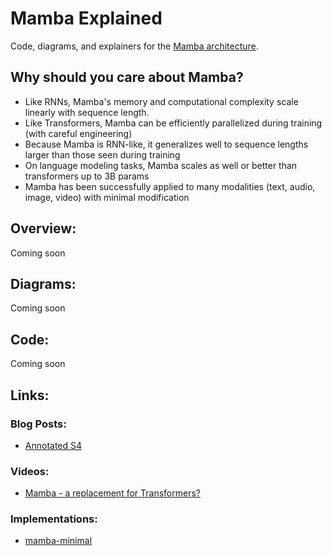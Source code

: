 # Mamba Explained
Code, diagrams, and explainers for the [Mamba architecture](https://arxiv.org/abs/2312.00752).

## Why should you care about Mamba?
- Like RNNs, Mamba's memory and computational complexity scale linearly with sequence length. 
- Like Transformers, Mamba can be efficiently parallelized during training (with careful engineering)
- Because Mamba is RNN-like, it generalizes well to sequence lengths larger than those seen during training
- On language modeling tasks, Mamba scales as well or better than transformers up to 3B params 
- Mamba has been successfully applied to many modalities (text, audio, image, video) with minimal modification

## Overview:
Coming soon

## Diagrams:
Coming soon

## Code:
Coming soon

## Links:

### Blog Posts:
- [Annotated S4](https://srush.github.io/annotated-s4/?ref=blog.oxen.ai)
### Videos:
- [Mamba - a replacement for Transformers?](https://www.youtube.com/watch?v=ouF-H35atOY&ab_channel=SamuelAlbanie)
### Implementations:
- [mamba-minimal](https://github.com/johnma2006/mamba-minimal/)